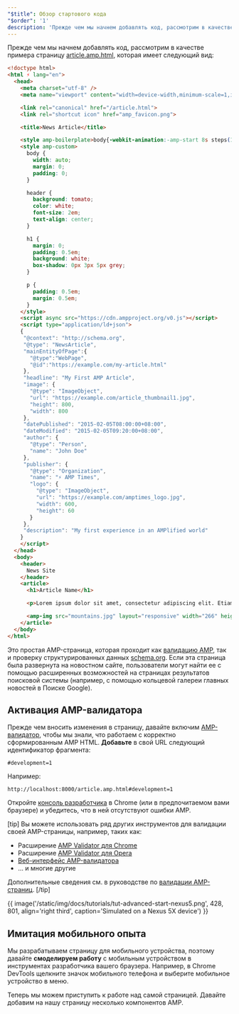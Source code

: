 ```yaml
---
"$title": Обзор стартового кода
"$order": '1'
description: 'Прежде чем мы начнем добавлять код, рассмотрим в качестве примера страницу article.amp.html, которая имеет следующий вид: ...'
---
```


Прежде чем мы начнем добавлять код, рассмотрим в качестве примера страницу [article.amp.html](https://github.com/googlecodelabs/accelerated-mobile-pages-advanced/blob/master/article.amp.html), которая имеет следующий вид:

```html
<!doctype html>
<html ⚡ lang="en">
  <head>
    <meta charset="utf-8" />
    <meta name="viewport" content="width=device-width,minimum-scale=1,initial-scale=1">

    <link rel="canonical" href="/article.html">
    <link rel="shortcut icon" href="amp_favicon.png">

    <title>News Article</title>

    <style amp-boilerplate>body{-webkit-animation:-amp-start 8s steps(1,end) 0s 1 normal both;-moz-animation:-amp-start 8s steps(1,end) 0s 1 normal both;-ms-animation:-amp-start 8s steps(1,end) 0s 1 normal both;animation:-amp-start 8s steps(1,end) 0s 1 normal both}@-webkit-keyframes -amp-start{from{visibility:hidden}to{visibility:visible}}@-moz-keyframes -amp-start{from{visibility:hidden}to{visibility:visible}}@-ms-keyframes -amp-start{from{visibility:hidden}to{visibility:visible}}@-o-keyframes -amp-start{from{visibility:hidden}to{visibility:visible}}@keyframes -amp-start{from{visibility:hidden}to{visibility:visible}}</style><noscript><style amp-boilerplate>body{-webkit-animation:none;-moz-animation:none;-ms-animation:none;animation:none}</style></noscript>
    <style amp-custom>
      body {
        width: auto;
        margin: 0;
        padding: 0;
      }

      header {
        background: tomato;
        color: white;
        font-size: 2em;
        text-align: center;
      }

      h1 {
        margin: 0;
        padding: 0.5em;
        background: white;
        box-shadow: 0px 3px 5px grey;
      }

      p {
        padding: 0.5em;
        margin: 0.5em;
      }
    </style>
    <script async src="https://cdn.ampproject.org/v0.js"></script>
    <script type="application/ld+json">
    {
     "@context": "http://schema.org",
     "@type": "NewsArticle",
     "mainEntityOfPage":{
       "@type":"WebPage",
       "@id":"https://example.com/my-article.html"
     },
     "headline": "My First AMP Article",
     "image": {
       "@type": "ImageObject",
       "url": "https://example.com/article_thumbnail1.jpg",
       "height": 800,
       "width": 800
     },
     "datePublished": "2015-02-05T08:00:00+08:00",
     "dateModified": "2015-02-05T09:20:00+08:00",
     "author": {
       "@type": "Person",
       "name": "John Doe"
     },
     "publisher": {
       "@type": "Organization",
       "name": "⚡ AMP Times",
       "logo": {
         "@type": "ImageObject",
         "url": "https://example.com/amptimes_logo.jpg",
         "width": 600,
         "height": 60
       }
     },
     "description": "My first experience in an AMPlified world"
    }
    </script>
  </head>
  <body>
    <header>
      News Site
    </header>
    <article>
      <h1>Article Name</h1>

      <p>Lorem ipsum dolor sit amet, consectetur adipiscing elit. Etiam egestas tortor sapien, non tristique ligula accumsan eu.</p>

      <amp-img src="mountains.jpg" layout="responsive" width="266" height="150"></amp-img>
    </article>
  </body>
</html>
```

Это простая AMP-страница, которая проходит как [валидацию AMP](../../../../documentation/guides-and-tutorials/learn/validation-workflow/validate_amp.md), так и проверку структурированных данных [schema.org](http://schema.org/). Если эта страница была развернута на новостном сайте, пользователи могут найти ее с помощью расширенных возможностей на страницах результатов поисковой системы (например, с помощью кольцевой галереи главных новостей в Поиске Google).

## Активация AMP-валидатора

Прежде чем вносить изменения в страницу, давайте включим [AMP-валидатор](../../../../documentation/guides-and-tutorials/learn/validation-workflow/validate_amp.md), чтобы мы знали, что работаем с корректно сформированным AMP HTML. **Добавьте** в свой URL следующий идентификатор фрагмента:

```text
#development=1
```

Например:

```text
http://localhost:8000/article.amp.html#development=1
```

Откройте [консоль разработчика](https://developer.chrome.com/devtools/docs/console) в Chrome (или в предпочитаемом вами браузере) и убедитесь, что в ней отсутствуют ошибки AMP.

[tip] Вы можете использовать ряд других инструментов для валидации своей AMP-страницы, например, таких как:

- Расширение [AMP Validator для Chrome](https://chrome.google.com/webstore/detail/amp-validator/nmoffdblmcmgeicmolmhobpoocbbmknc)
- Расширение [AMP Validator для Opera](https://addons.opera.com/en-gb/extensions/details/amp-validator/)
- [Веб-интерфейс AMP-валидатора](https://validator.ampproject.org/)
- ... и многие другие

Дополнительные сведения см. в руководстве по [валидации AMP-страниц](../../../../documentation/guides-and-tutorials/learn/validation-workflow/validate_amp.md). [/tip]

{{ image('/static/img/docs/tutorials/tut-advanced-start-nexus5.png', 428, 801, align='right third', caption='Simulated on a Nexus 5X device') }}

## Имитация мобильного опыта

Мы разрабатываем страницу для мобильного устройства, поэтому давайте **смоделируем работу** с мобильным устройством в инструментах разработчика вашего браузера. Например, в Chrome DevTools щелкните значок мобильного телефона и выберите мобильное устройство в меню.

Теперь мы можем приступить к работе над самой страницей. Давайте добавим на нашу страницу несколько компонентов AMP.
